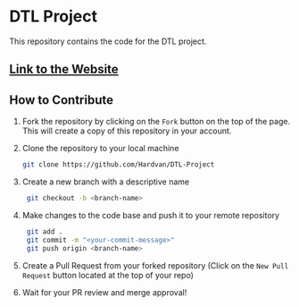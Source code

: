 # DTL Project

This repository contains the code for the DTL project.

## [Link to the Website](https://dtl-project-rvce.onrender.com/)

## How to Contribute

1. Fork the repository by clicking on the `Fork` button on the top of the page. This will create a copy of this repository in your account.

2. Clone the repository to your local machine

   ```bash
   git clone https://github.com/Hardvan/DTL-Project
   ```

3. Create a new branch with a descriptive name

   ```bash
    git checkout -b <branch-name>
   ```

4. Make changes to the code base and push it to your remote repository

   ```bash
    git add .
    git commit -m "<your-commit-message>"
    git push origin <branch-name>
   ```

5. Create a Pull Request from your forked repository (Click on the `New Pull Request` button located at the top of your repo)

6. Wait for your PR review and merge approval!
